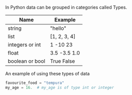 In Python data can be grouped in categories called Types.

| Name | Example|
| ---  |  ---   |
| string | "hello"|
| list   | [1, 2, 3, 4] |
| integers or int | 1 -10 23|
| float  | 3.5 -3.5 1.0|
| boolean or bool | True False|

An example of using these types of data

```python
favourite_food = "tempura"
my_age = 16.  # my_age is of type int or integer
```